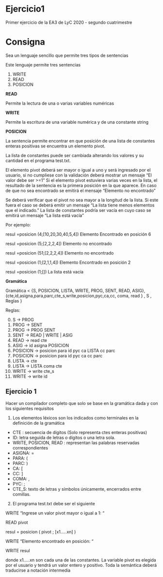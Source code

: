 # Ejercicio1
Primer ejercicio de la EA3 de LyC 2020 - segundo cuatrimestre

# Consigna 
Sea un lenguaje sencillo que permite tres tipos de sentencias

Este lenguaje permite tres sentencias

1) WRITE
2) READ
3) POSICION

**READ**

Permite la lectura de una o varias variables numéricas

**WRITE**

Permite la escritura de una variable numérica y de una constante string

**POSICION**

La sentencia permite encontrar en que posición de una lista de constantes enteras positivas se encuentra un elemento pivot.

La lista de constantes puede ser cambiada alterando los valores y su cantidad en el programa test.txt.

El elemento pivot deberá ser mayor o igual a uno y será ingresado por el usuario, si no cumpliese con la validación deberá mostrar un mensaje “El valor debe ser >=1” Si el elemento pivot estuviera varias veces en la lista, el resultado de la sentencia es la primera posición en la que aparece. En caso de que no sea encontrado se emitirá el mensaje “Elemento no encontrado”

Se deberá verificar que el pivot no sea mayor a la longitud de la lista. Si este fuera el caso se deberá emitir un mensaje “La lista tiene menos elementos que el indicado.” La lista de constantes podría ser vacía en cuyo caso se emitirá un mensaje “La lista está vacía”

Por ejemplo:

resul =posicion (4;[10,20,30,40,5,4]) Elemento Encontrado en posición 6

resul =posicion (5;[2,2,2,4]) Elemento no encontrado

resul =posicion (51;[2,2,2,4]) Elemento no encontrado

resul =posicion (1;[2,1,1,4]) Elemento Encontrado en posición 2

resul =posicion (1;[]) La lista está vacía

**Gramática**

Gramática < {S, POSICION, LISTA, WRITE, PROG, SENT, READ, ASIG}, {cte,id,asigna,para,parc,cte_s,write,posicion,pyc,ca,cc, coma, read } , S , Reglas }

Reglas:

0. S → PROG
1. PROG → SENT
2. PROG → PROG SENT
3. SENT → READ | WRITE | ASIG
4. READ → read cte
5. ASIG → id asigna POSICION
6. POSICION → posicion para id pyc ca LISTA cc parc
7. POSICION → posicion para id pyc ca cc parc
8. LISTA → cte
9. LISTA → LISTA coma cte
10. WRITE → write cte_s
11. WRITE → write id


## Ejercicio 1

Hacer un compilador completo que solo se base en la gramática dada y con los siguientes
requisitos

1) Los elementos léxicos son los indicados como terminales en la definición de la gramática

* CTE : secuencia de dígitos (Solo representa ctes enteras positivas)
* ID: letra seguida de letras o dígitos o una letra sola.
* WRITE, POSICION, READ : representan las palabras reservadas correspondientes
* ASIGNA: =
* PARA: (
* PARC: )
* CA: [
* CC: ]
* COMA: ,
* PYC: ;
* CTE_S: texto de letras y símbolos únicamente, encerrados entre comillas.

2) El programa test.txt debe ser el siguiente

WRITE “Ingrese un valor pivot mayor o igual a 1: “

READ pivot

resul = posicion ( pivot ; [x1…..xn] )

WRITE “Elemento encontrado en posición: “

WRITE resul

donde x1…..xn son cada una de las constantes. La variable pivot es elegida por el usuario y tendrá un valor entero y positivo. Toda la semántica deberá traducirse a notación intermedia
